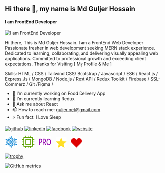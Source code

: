 ## Hi there 👋, my name is Md Guljer Hossain
#### I am FrontEnd Developer
![I am FrontEnd Developer](https://i.ibb.co/8bwqdjz/banner.png)

Hi there, This is Md Guljer Hossain. I am a FrontEnd Web Developer Passionate fresher in web development seeking MERN stack experience. Dedicated to learning, collaborating, and delivering visually appealing web applications. Committed to professional growth and exceeding client expectations. Thanks for Visiting [ My Profile & Me ]

Skills: HTML / CSS / Tailwind CSS/ Bootstrap / Javascript / ES6 / React.js / Express.Js / MongoDB / Node.js / Rest API / Redux Toolkit / Firebase / SSL-Commerz / Git /Figma /

- 🔭 I’m currently working on Food Delivery App 
- 🌱 I’m currently learning Redux 
- 💬 Ask me about React 
- 📫 How to reach me: guljer.net@gmail.com 
- ⚡ Fun fact: I Love Sleep 


[<img src='https://cdn.jsdelivr.net/npm/simple-icons@3.0.1/icons/github.svg' alt='github' height='40'>](https://github.com/https://github.com/guljer77)  [<img src='https://cdn.jsdelivr.net/npm/simple-icons@3.0.1/icons/linkedin.svg' alt='linkedin' height='40'>](https://www.linkedin.com/in/https://www.linkedin.com/in/guljer-hossain77ab//)  [<img src='https://cdn.jsdelivr.net/npm/simple-icons@3.0.1/icons/facebook.svg' alt='facebook' height='40'>](https://www.facebook.com/https://www.facebook.com/guljer.hossain.311/)  [<img src='https://cdn.jsdelivr.net/npm/simple-icons@3.0.1/icons/icloud.svg' alt='website' height='40'>](https://portfolio-dk64.vercel.app/portfolio)  

<a href='https://archiveprogram.github.com/'><img src='https://raw.githubusercontent.com/acervenky/animated-github-badges/master/assets/acbadge.gif' width='40' height='40'></a> <a href='https://docs.github.com/en/developers'><img src='https://raw.githubusercontent.com/acervenky/animated-github-badges/master/assets/devbadge.gif' width='40' height='40'></a> <a href='https://github.com/pricing'><img src='https://raw.githubusercontent.com/acervenky/animated-github-badges/master/assets/pro.gif' width='40' height='40'></a> <a href='https://stars.github.com/'><img src='https://raw.githubusercontent.com/acervenky/animated-github-badges/master/assets/starbadge.gif' width='35' height='35'></a> <a href='https://docs.github.com/en/github/supporting-the-open-source-community-with-github-sponsors'><img src='https://raw.githubusercontent.com/acervenky/animated-github-badges/master/assets/sponsorbadge.gif' width='35' height='35'></a> 

[![trophy](https://github-profile-trophy.vercel.app/?username=https://github.com/guljer77)](https://github.com/ryo-ma/github-profile-trophy)

![GitHub metrics](https://metrics.lecoq.io/https://github.com/guljer77)  

